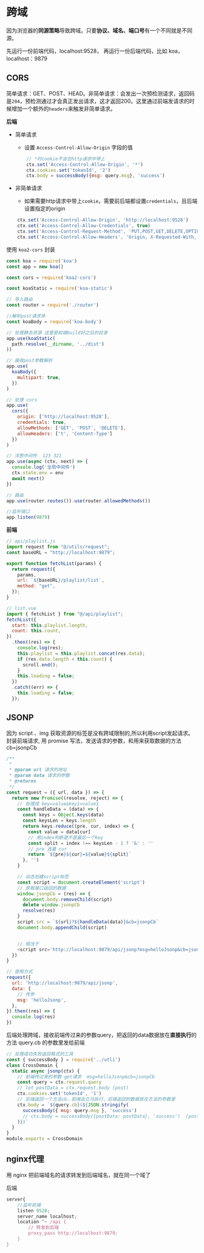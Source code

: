# 跨域

因为浏览器的**同源策略**导致跨域。只要**协议、域名、端口号**有一个不同就是不同源。


先运行一份前端代码，localhost:9528，
再运行一份后端代码，比如 koa，localhost：9879
## CORS

简单请求：GET、POST、HEAD。非简单请求：会发出一次预检测请求，返回码是`204`，预检测通过才会真正发出请求，这才返回200。这里通过前端发请求的时候增加一个额外的`headers`来触发非简单请求。

**后端**
- 简单请求
  - 设置 `Access-Control-Allow-Origin` 字段的值
  ```js
      // *时cookie不会在http请求中带上
      ctx.set('Access-Control-Allow-Origin', '*')
      ctx.cookies.set('tokenId', '2')
      ctx.body = successBody({msg: query.msg}, 'success')
  ```

- 非简单请求
  - 如果需要http请求中带上`cookie`，需要前后端都设置`credentials`，且后端设置指定的origin
```js
    ctx.set('Access-Control-Allow-Origin', 'http://localhost:9528')
    ctx.set('Access-Control-Allow-Credentials', true)
    ctx.set('Access-Control-Request-Method', 'PUT,POST,GET,DELETE,OPTIONS')
    ctx.set('Access-Control-Allow-Headers', 'Origin, X-Requested-With, Content-Type, Accept, t')
```

使用 `koa2-cors` 封装

```js
const koa = require('koa')
const app = new koa()

const cors = require('koa2-cors')

const koaStatic = require('koa-static')

// 导入路由
const router = require('./router')

//解析post请求体
const koaBody = require('koa-body')

// 处理静态资源 这里是前端build好之后的目录
app.use(koaStatic(
  path.resolve(__dirname, '../dist')
))

// 接收post参数解析
app.use(
  koaBody({
    multipart: true,
  })
)

// 处理 cors
app.use(
  cors({
    origin: ['http://localhost:9528'],
    credentials: true,
    allowMethods: ['GET', 'POST', 'DELETE'],
    allowHeaders: ['t', 'Content-Type']
  })
)

// 洋葱中间件  123 321 
app.use(async (ctx, next) => {
  console.log('全局中间件')
  ctx.state.env = env
  await next()
})

// 路由
app.use(router.routes()).use(router.allowedMethods())

//监听端口
app.listen(9879)
```
**前端**
```js
// api/playlist.js
import request from "@/utils/request";
const baseURL = "http://localhost:9879";

export function fetchList(params) {
  return request({
    params,
    url: `${baseURL}/playlist/list`,
    method: "get",
  });
}

// list.vue
import { fetchList } from "@/api/playlist";
fetchList({
  start: this.playlist.length,
  count: this.count,
})
  .then((res) => {
    console.log(res);
    this.playlist = this.playlist.concat(res.data);
    if (res.data.length < this.count) {
      scroll.end();
    }
    this.loading = false;
  })
  .catch((err) => {
    this.loading = false;
  });
```

## JSONP

因为 script 、img 获取资源的标签是没有跨域限制的,所以利用script发起请求。
封装前端请求, 用 promise 写法，发送请求的参数，和用来获取数据的方法 cb=jsonpCb
```js
/**
 *
 * @param url 请求的地址
 * @param data 请求的参数
 * @returns
 */
const request = ({ url, data }) => {
  return new Promise((resolve, reject) => {
    // 处理成 key=value&key1=value1
    const handleData = (data) => {
      const keys = Object.keys(data)
      const keysLen = keys.length
      return keys.reduce((pre, cur, index) => {
        const value = data[cur]
        // 用index判断是不是最后一个key
        const split = index !== keysLen - 1 ? '&' : ''
        // pre 连着 cur
        return `${pre}${cur}=${value}${split}`
      }, '')
    }

    // 动态创建script标签
    const script = document.createElement('script')
    // 获取接口返回的数据
    window.jsonpCb = (res) => {
      document.body.removeChild(script)
      delete window.jsonpCb
      resolve(res)
    }
    script.src = `${url}?${handleData(data)}&cb=jsonpCb`
    document.body.appendChild(script)


    // 相当于
    <script src='http://localhost:9879/api/jsonp?msg=helloJsonp&cb=jsonpCb' type='text/javascript'></script>
  })
}

// 使用方式
request({
  url: 'http://localhost:9879/api/jsonp',
  data: {
    // 传参
    msg: 'helloJsonp',
  },
}).then((res) => {
  console.log(res)
})
```

后端处理跨域，接收前端传过来的参数query，把返回的data数据放在**直接执行**的方法 query.cb 的参数里发给前端
```js
// 处理成功失败返回格式的工具
const { successBody } = require('../utli')
class CrossDomain {
  static async jsonp(ctx) {
    // 前端传过来的参数 get请求  msg=helloJsonp&cb=jsonpCb
    const query = ctx.request.query
    // let postData = ctx.request.body (post)
    ctx.cookies.set('tokenId', '1')
    // 后端返回一个方法cb，前端会立马执行，后端返回的数据放在方法的参数里
    ctx.body = `${query.cb}(${JSON.stringify(
      successBody({ msg: query.msg }, 'success')
      // ctx.body = successBody({postData: postData}, 'success')  (post)
    )})`
  }
}
module.exports = CrossDomain
```


## nginx代理

用 nginx 把前端域名的请求转发到后端域名，就在同一个域了

后端

```js
server{
    //监听前端
    listen 9528;
    server_name localhost;
    location ^~ /api {
        // 转发到后端
        proxy_pass http://localhost:9879;
    }    
}
```
